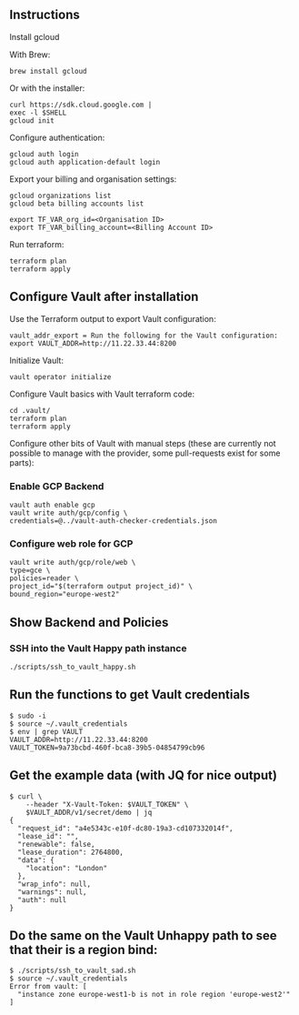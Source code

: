 ## Instructions

Install gcloud

With Brew:

```
brew install gcloud
```

Or with the installer:

```
curl https://sdk.cloud.google.com |
exec -l $SHELL
gcloud init
```

Configure authentication:

```
gcloud auth login
gcloud auth application-default login
```

Export your billing and organisation settings:
```
gcloud organizations list
gcloud beta billing accounts list

export TF_VAR_org_id=<Organisation ID>
export TF_VAR_billing_account=<Billing Account ID>
```

Run terraform:

```
terraform plan
terraform apply
```

## Configure Vault after installation

Use the Terraform output to export Vault configuration:

```
vault_addr_export = Run the following for the Vault configuration: export VAULT_ADDR=http://11.22.33.44:8200
```

Initialize Vault:
```
vault operator initialize
```

Configure Vault basics with Vault terraform code:
```
cd .vault/
terraform plan
terraform apply
```

Configure other bits of Vault with manual steps (these are currently not possible to manage with the provider, some pull-requests exist for some parts):


### Enable GCP Backend
```
vault auth enable gcp
vault write auth/gcp/config \
credentials=@../vault-auth-checker-credentials.json
```

### Configure web role for GCP

```
vault write auth/gcp/role/web \
type=gce \
policies=reader \
project_id="$(terraform output project_id)" \
bound_region="europe-west2"
```

## Show Backend and Policies

### SSH into the Vault Happy path instance

```
./scripts/ssh_to_vault_happy.sh
```

## Run the functions to get Vault credentials

```
$ sudo -i
$ source ~/.vault_credentials
$ env | grep VAULT
VAULT_ADDR=http://11.22.33.44:8200
VAULT_TOKEN=9a73bcbd-460f-bca8-39b5-04854799cb96
```

## Get the example data (with JQ for nice output)

```
$ curl \
    --header "X-Vault-Token: $VAULT_TOKEN" \
    $VAULT_ADDR/v1/secret/demo | jq
{
  "request_id": "a4e5343c-e10f-dc80-19a3-cd107332014f",
  "lease_id": "",
  "renewable": false,
  "lease_duration": 2764800,
  "data": {
    "location": "London"
  },
  "wrap_info": null,
  "warnings": null,
  "auth": null
}
```

## Do the same on the Vault Unhappy path to see that their is a region bind:

```
$ ./scripts/ssh_to_vault_sad.sh
$ source ~/.vault_credentials
Error from vault: [
  "instance zone europe-west1-b is not in role region 'europe-west2'"
]
```
